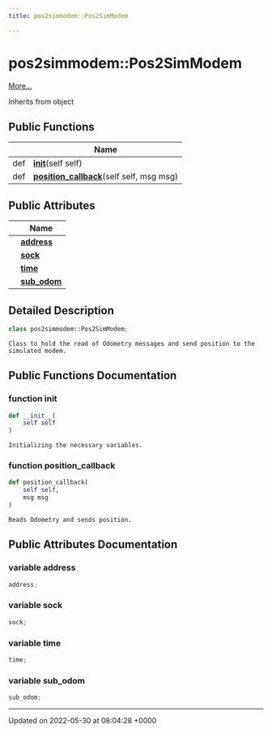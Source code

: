 ```yaml
---
title: pos2simmodem::Pos2SimModem

---
```


# pos2simmodem::Pos2SimModem



 [More...](#detailed-description)

Inherits from object

## Public Functions

|                | Name           |
| -------------- | -------------- |
| def | **[__init__](/medusa_base/api/markdown/medusa_comms/comms_acoustic/evo_tools/Classes/classpos2simmodem_1_1Pos2SimModem/#function---init--)**(self self) |
| def | **[position_callback](/medusa_base/api/markdown/medusa_comms/comms_acoustic/evo_tools/Classes/classpos2simmodem_1_1Pos2SimModem/#function-position-callback)**(self self, msg msg) |

## Public Attributes

|                | Name           |
| -------------- | -------------- |
| | **[address](/medusa_base/api/markdown/medusa_comms/comms_acoustic/evo_tools/Classes/classpos2simmodem_1_1Pos2SimModem/#variable-address)**  |
| | **[sock](/medusa_base/api/markdown/medusa_comms/comms_acoustic/evo_tools/Classes/classpos2simmodem_1_1Pos2SimModem/#variable-sock)**  |
| | **[time](/medusa_base/api/markdown/medusa_comms/comms_acoustic/evo_tools/Classes/classpos2simmodem_1_1Pos2SimModem/#variable-time)**  |
| | **[sub_odom](/medusa_base/api/markdown/medusa_comms/comms_acoustic/evo_tools/Classes/classpos2simmodem_1_1Pos2SimModem/#variable-sub-odom)**  |

## Detailed Description

```python
class pos2simmodem::Pos2SimModem;
```




```
Class to hold the read of Odometry messages and send position to the
simulated modem.
```

## Public Functions Documentation

### function __init__

```python
def __init__(
    self self
)
```




```
Initializing the necessary variables.
```


### function position_callback

```python
def position_callback(
    self self,
    msg msg
)
```




```
Reads Odometry and sends position.
```


## Public Attributes Documentation

### variable address

```python
address;
```


### variable sock

```python
sock;
```


### variable time

```python
time;
```


### variable sub_odom

```python
sub_odom;
```


-------------------------------

Updated on 2022-05-30 at 08:04:28 +0000